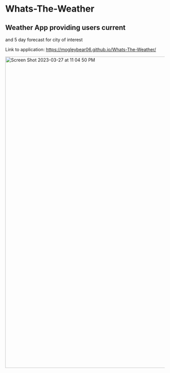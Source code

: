 # Whats-The-Weather

## Weather App providing users current
and 5 day forecast for city of interest

Link to application: https://mogleybear06.github.io/Whats-The-Weather/

<img width="983" alt="Screen Shot 2023-03-27 at 11 04 50 PM" src="https://user-images.githubusercontent.com/44917761/228125389-3b607b2d-da18-4e5e-826c-7fe9540964a4.png">
